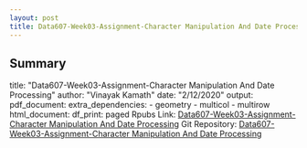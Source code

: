 ```yaml
---
layout: post
title: Data607-Week03-Assignment-Character Manipulation And Date Processing
---
```


## Summary

title: "Data607-Week03-Assignment-Character Manipulation And Date Processing"
author: "Vinayak Kamath"
date: "2/12/2020"
output:   
    pdf_document:    extra_dependencies:    - geometry    - multicol    - multirow  
    html_document:    df_print: paged
Rpubs Link: [Data607-Week03-Assignment-Character Manipulation And Date Processing](https://rpubs.com/kamathvk1982/574253)
Git Repository:  [Data607-Week03-Assignment-Character Manipulation And Date Processing](https://github.com/kamathvk1982/Data607-Week03)

